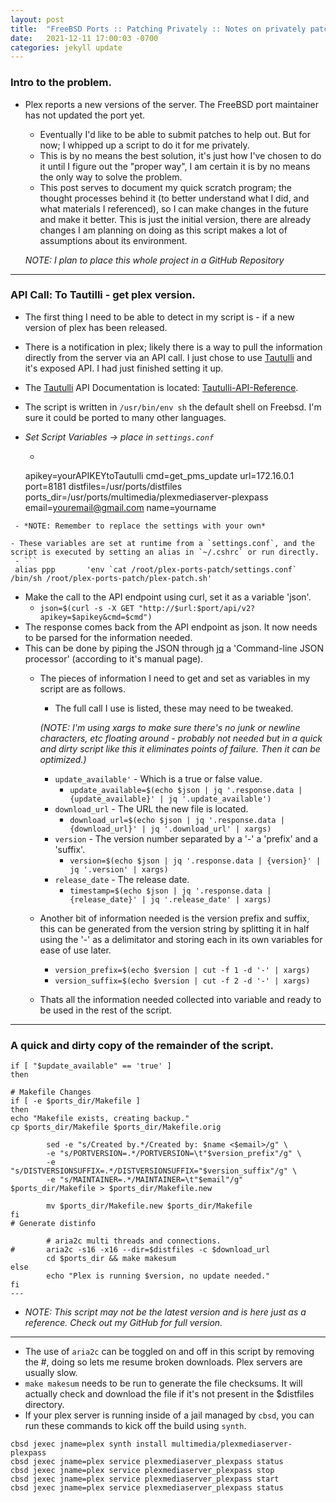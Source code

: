 ```yaml
---
layout: post
title:  "FreeBSD Ports :: Patching Privately :: Notes on privately patching ports"
date:   2021-12-11 17:00:03 -0700
categories: jekyll update
---
```

### Intro to the problem.
- Plex reports a new versions of the server. The FreeBSD port maintainer has not updated the port yet.
  - Eventually I'd like to be able to submit patches to help out. But for now; I whipped up a script to do it for me privately.
  - This is by no means the best solution, it's just how I've chosen to do it until I figure out the "proper way", I am certain it is by no means the only way to solve the problem.
  - This post serves to document my quick scratch program; the thought processes behind it (to better understand what I did, and what materials I referenced), so I can make changes in the future and make it better. This is just the initial version, there are already changes I am planning on doing as this script makes a lot of assumptions about its environment.

  *NOTE: I plan to place this whole project in a GitHub Repository*

---

### API Call: To Tautilli - get plex version.

- The first thing I need to be able to detect in my script is - if a new version of plex has been released.
 - There is a notification in plex; likely there is a way to pull the information directly from the server via an API call. I just chose to use [Tautulli] and it's exposed API. I had just finished setting it up.
 - The [Tautulli] API Documentation is located: [Tautulli-API-Reference].
 - The script is written in `/usr/bin/env sh` the default shell on Freebsd. I'm sure it could be ported to many other languages.


- *Set Script Variables -> place in `settings.conf`*
  - ```
  apikey=yourAPIKEYtoTautulli
  cmd=get_pms_update
  url=172.16.0.1
  port=8181
  distfiles=/usr/ports/distfiles
  ports_dir=/usr/ports/multimedia/plexmediaserver-plexpass
  email=youremail@gmail.com
  name=yourname
 ```
  - *NOTE: Remember to replace the settings with your own*

- These variables are set at runtime from a `settings.conf`, and the script is executed by setting an alias in `~/.cshrc` or run directly.
  - ```
  alias ppp       'env `cat /root/plex-ports-patch/settings.conf` /bin/sh /root/plex-ports-patch/plex-patch.sh'
  ```

- Make the call to the API endpoint using curl, set it as a variable 'json'.
  - `json=$(curl -s -X GET "http://$url:$port/api/v2?apikey=$apikey&cmd=$cmd")`
- The response comes back from the API endpoint as json. It now needs to be parsed for the information needed.
- This can be done by piping the JSON through [jq] a 'Command-line JSON processor' (according to it's manual page).
  - The pieces of information I need to get and set as variables in my script are as follows.
    - The full call I use is listed, these may need to be tweaked.

    *(NOTE: I'm using xargs to make sure there's no junk or newline characters, etc floating around - probably not needed but in a quick and dirty script like this it eliminates points of failure. Then it can be optimized.)*
    - `update_available'` - Which is a true or false value.
      - `update_available=$(echo $json | jq '.response.data | {update_available}' | jq '.update_available')`
    - `download_url` - The URL the new file is located.
      - `download_url=$(echo $json | jq '.response.data | {download_url}' | jq '.download_url' | xargs)`
    - `version` - The version number separated by a '-' a 'prefix' and a 'suffix'.
      - `version=$(echo $json | jq '.response.data | {version}' | jq '.version' | xargs)`
    - `release_date` - The release date.
      -  `timestamp=$(echo $json | jq '.response.data | {release_date}' | jq '.release_date' | xargs)`
  - Another bit of information needed is the version prefix and suffix, this can be generated from the version string by splitting it in half using the '-' as a delimitator and storing each in its own variables for ease of use later.
    - `version_prefix=$(echo $version | cut -f 1 -d '-' | xargs)`
    - `version_suffix=$(echo $version | cut -f 2 -d '-' | xargs)`
  - Thats all the information needed collected into variable and ready to be used in the rest of the script.
---
### A quick and dirty copy of the remainder of the script.
```
if [ "$update_available" == 'true' ]
then

# Makefile Changes
if [ -e $ports_dir/Makefile ]
then
echo "Makefile exists, creating backup."
cp $ports_dir/Makefile $ports_dir/Makefile.orig

        sed -e "s/Created by.*/Created by: $name <$email>/g" \
        -e "s/PORTVERSION=.*/PORTVERSION=\t"$version_prefix"/g" \
        -e "s/DISTVERSIONSUFFIX=.*/DISTVERSIONSUFFIX="$version_suffix"/g" \
        -e "s/MAINTAINER=.*/MAINTAINER=\t"$email"/g" $ports_dir/Makefile > $ports_dir/Makefile.new

        mv $ports_dir/Makefile.new $ports_dir/Makefile
fi
# Generate distinfo

        # aria2c multi threads and connections.
#       aria2c -s16 -x16 --dir=$distfiles -c $download_url
        cd $ports_dir && make makesum
else
        echo "Plex is running $version, no update needed."
fi
---
```
- *NOTE: This script may not be the latest version and is here just as a reference. Check out my GitHub for full version.*
---
- The use of `aria2c` can be toggled on and off in this script by removing the #, doing so lets me resume broken downloads. Plex servers are usually slow.
- `make makesum` needs to be run to generate the file checksums. It will actually check and download the file if it's not present in the $distfiles directory.
- If your plex server is running inside of a jail managed by `cbsd`, you can run these commands to kick off the build using `synth`.
```
cbsd jexec jname=plex synth install multimedia/plexmediaserver-plexpass
cbsd jexec jname=plex service plexmediaserver_plexpass status
cbsd jexec jname=plex service plexmediaserver_plexpass stop
cbsd jexec jname=plex service plexmediaserver_plexpass start
cbsd jexec jname=plex service plexmediaserver_plexpass status
```

 [jq]: https://stedolan.github.io/jq/
[Tautulli]: https://tautulli.com/
[Tautulli-API-Reference]: https://github.com/Tautulli/Tautulli/wiki/Tautulli-API-Reference
